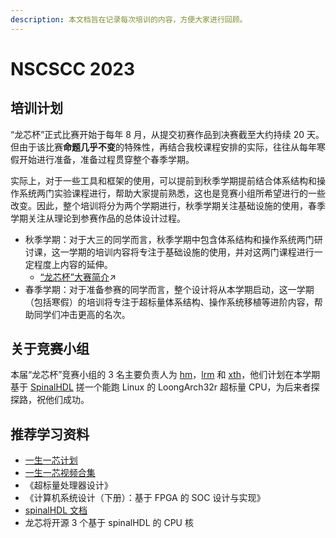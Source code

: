 ```yaml
---
description: 本文档旨在记录每次培训的内容，方便大家进行回顾。
---
```


# NSCSCC 2023

## 培训计划

“龙芯杯”正式比赛开始于每年 8 月，从提交初赛作品到决赛截至大约持续 20 天。但由于该比赛**命题几乎不变**的特殊性，再结合我校课程安排的实际，往往从每年寒假开始进行准备，准备过程贯穿整个春季学期。

实际上，对于一些工具和框架的使用，可以提前到秋季学期提前结合体系结构和操作系统两门实验课程进行，帮助大家提前熟悉，这也是竞赛小组所希望进行的一些改变。因此，整个培训将分为两个学期进行，秋季学期关注基础设施的使用，春季学期关注从理论到参赛作品的总体设计过程。

- 秋季学期：对于大三的同学而言，秋季学期中包含体系结构和操作系统两门研讨课，这一学期的培训内容将专注于基础设施的使用，并对这两门课程进行一定程度上内容的延伸。
  - [“龙芯杯”大赛简介](https://ucas-nscscc.github.io/slides/lec01.html#/):arrow_upper_right:
- 春季学期：对于准备参赛的同学而言，整个设计将从本学期启动，这一学期（包括寒假）的培训将专注于超标量体系结构、操作系统移植等进阶内容，帮助同学们冲击更高的名次。

## 关于竞赛小组

本届“龙芯杯”竞赛小组的 3 名主要负责人为 [hm](https://github.com/MiaoHao-oops)，[lrm](https://github.com/Seoyoung-V) 和 [xth](https://github.com/daidailindaiyu)，他们计划在本学期基于 [SpinalHDL](https://spinalhdl.github.io/SpinalDoc-RTD/master/index.html) 搓一个能跑 Linux 的 LoongArch32r 超标量 CPU，为后来者探探路，祝他们成功。

## 推荐学习资料

+ [一生一芯计划](https://ysyx.oscc.cc/)
+ [一生一芯视频合集](https://space.bilibili.com/2107852263/channel/collectiondetail?sid=690279)
+ 《超标量处理器设计》
+ 《计算机系统设计（下册）：基于 FPGA 的 SOC 设计与实现》
+ [spinalHDL 文档](https://spinalhdl.github.io/SpinalDoc-RTD/master/index.html)
+ 龙芯将开源 3 个基于 spinalHDL 的 CPU 核
